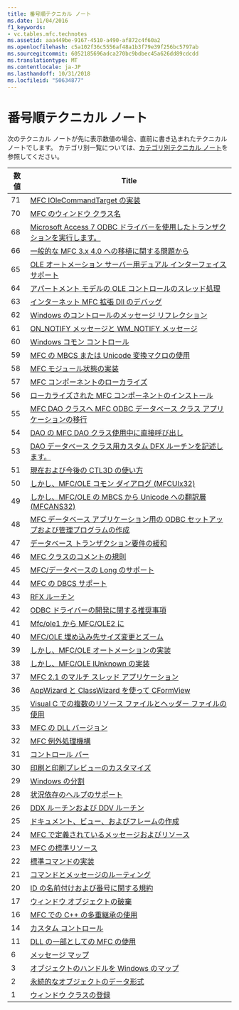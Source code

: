 ```yaml
---
title: 番号順テクニカル ノート
ms.date: 11/04/2016
f1_keywords:
- vc.tables.mfc.technotes
ms.assetid: aaa449be-9167-4510-a490-af872c4f60a2
ms.openlocfilehash: c5a102f36c5556af48a1b3f79e39f256bc5797ab
ms.sourcegitcommit: 6052185696adca270bc9bdbec45a626dd89cdcdd
ms.translationtype: MT
ms.contentlocale: ja-JP
ms.lasthandoff: 10/31/2018
ms.locfileid: "50634877"
---
```

# <a name="technical-notes-by-number"></a>番号順テクニカル ノート

次のテクニカル ノートが先に表示数値の場合、直前に書き込まれたテクニカル ノートでします。 カテゴリ別一覧については、[カテゴリ別テクニカル ノート](../mfc/technical-notes-by-category.md)を参照してください。

|数値|Title|
|------------|-----------|
|71|[MFC IOleCommandTarget の実装](../mfc/tn071-mfc-iolecommandtarget-implementation.md)|
|70|[MFC のウィンドウ クラス名](../mfc/tn070-mfc-window-class-names.md)|
|68|[Microsoft Access 7 ODBC ドライバーを使用したトランザクションを実行します。](../mfc/tn068-performing-transactions-with-the-microsoft-access-7-odbc-driver.md)|
|66|[一般的な MFC 3.x 4.0 への移植に関する問題から](../mfc/tn066-common-mfc-3-x-to-4-0-porting-issues.md)|
|65|[OLE オートメーション サーバー用デュアル インターフェイス サポート](../mfc/tn065-dual-interface-support-for-ole-automation-servers.md)|
|64|[アパートメント モデルの OLE コントロールのスレッド処理](../mfc/tn064-apartment-model-threading-in-activex-controls.md)|
|63|[インターネット MFC 拡張 Dll のデバッグ](../mfc/tn063-debugging-internet-extension-dlls.md)|
|62|[Windows のコントロールのメッセージ リフレクション](../mfc/tn062-message-reflection-for-windows-controls.md)|
|61|[ON_NOTIFY メッセージと WM_NOTIFY メッセージ](../mfc/tn061-on-notify-and-wm-notify-messages.md)|
|60|[Windows コモン コントロール](../mfc/tn060-the-new-windows-common-controls.md)|
|59|[MFC の MBCS または Unicode 変換マクロの使用](../mfc/tn059-using-mfc-mbcs-unicode-conversion-macros.md)|
|58|[MFC モジュール状態の実装](../mfc/tn058-mfc-module-state-implementation.md)|
|57|[MFC コンポーネントのローカライズ](../mfc/tn057-localization-of-mfc-components.md)|
|56|[ローカライズされた MFC コンポーネントのインストール](../mfc/tn056-installation-of-localized-mfc-components.md)|
|55|[MFC DAO クラスへ MFC ODBC データベース クラス アプリケーションの移行](../mfc/tn055-migrating-mfc-odbc-database-class-applications-to-mfc-dao-classes.md)|
|54|[DAO の MFC DAO クラス使用中に直接呼び出し](../mfc/tn054-calling-dao-directly-while-using-mfc-dao-classes.md)|
|53|[DAO データベース クラス用カスタム DFX ルーチンを記述します。](../mfc/tn053-custom-dfx-routines-for-dao-database-classes.md)|
|51|[現在および今後の CTL3D の使い方](../mfc/tn051-using-ctl3d-now-and-in-the-future.md)|
|50|[しかし、MFC/OLE コモン ダイアログ (MFCUIx32)](../mfc/tn050-mfc-ole-common-dialogs-mfcuix32.md)|
|49|[しかし、MFC/OLE の MBCS から Unicode への翻訳層 (MFCANS32)](../mfc/tn049-mfc-ole-mbcs-to-unicode-translation-layer-mfcans32.md)|
|48|[MFC データベース アプリケーション用の ODBC セットアップおよび管理プログラムの作成](../mfc/tn048-writing-odbc-setup-and-administration-programs.md)|
|47|[データベース トランザクション要件の緩和](../mfc/tn047-relaxing-database-transaction-requirements.md)|
|46|[MFC クラスのコメントの規則](../mfc/tn046-commenting-conventions-for-the-mfc-classes.md)|
|45|[MFC/データベースの Long のサポート](../mfc/tn045-mfc-database-support-for-long-varchar-varbinary.md)|
|44|[MFC の DBCS サポート](../mfc/tn044-mfc-support-for-dbcs.md)|
|43|[RFX ルーチン](../mfc/tn043-rfx-routines.md)|
|42|[ODBC ドライバーの開発に関する推奨事項](../mfc/tn042-odbc-driver-developer-recommendations.md)|
|41|[Mfc/ole1 から MFC/OLE2 に](../mfc/tn041-mfc-ole1-migration-to-mfc-ole-2.md)|
|40|[MFC/OLE 埋め込み先サイズ変更とズーム](../mfc/tn040-mfc-ole-in-place-resizing-and-zooming.md)|
|39|[しかし、MFC/OLE オートメーションの実装](../mfc/tn039-mfc-ole-automation-implementation.md)|
|38|[しかし、MFC/OLE IUnknown の実装](../mfc/tn038-mfc-ole-iunknown-implementation.md)|
|37|[MFC 2.1 のマルチ スレッド アプリケーション](../mfc/tn037-multithreaded-mfc-2-1-applications.md)|
|36|[AppWizard と ClassWizard を使って CFormView](../mfc/tn036-using-cformview-with-appwizard-and-classwizard.md)|
|35|[Visual C での複数のリソース ファイルとヘッダー ファイルの使用](../mfc/tn035-using-multiple-resource-files-and-header-files-with-visual-cpp.md)|
|33|[MFC の DLL バージョン](../mfc/tn033-dll-version-of-mfc.md)|
|32|[MFC 例外処理機構](../mfc/tn032-mfc-exception-mechanism.md)|
|31|[コントロール バー](../mfc/tn031-control-bars.md)|
|30|[印刷と印刷プレビューのカスタマイズ](../mfc/tn030-customizing-printing-and-print-preview.md)|
|29|[Windows の分割](../mfc/tn029-splitter-windows.md)|
|28|[状況依存のヘルプのサポート](../mfc/tn028-context-sensitive-help-support.md)|
|26|[DDX ルーチンおよび DDV ルーチン](../mfc/tn026-ddx-and-ddv-routines.md)|
|25|[ドキュメント、ビュー、およびフレームの作成](../mfc/tn025-document-view-and-frame-creation.md)|
|24|[MFC で定義されているメッセージおよびリソース](../mfc/tn024-mfc-defined-messages-and-resources.md)|
|23|[MFC の標準リソース](../mfc/tn023-standard-mfc-resources.md)|
|22|[標準コマンドの実装](../mfc/tn022-standard-commands-implementation.md)|
|21|[コマンドとメッセージのルーティング](../mfc/tn021-command-and-message-routing.md)|
|20|[ID の名前付けおよび番号に関する規約](../mfc/tn020-id-naming-and-numbering-conventions.md)|
|17|[ウィンドウ オブジェクトの破棄](../mfc/tn017-destroying-window-objects.md)|
|16|[MFC での C++ の多重継承の使用](../mfc/tn016-using-cpp-multiple-inheritance-with-mfc.md)|
|14|[カスタム コントロール](../mfc/tn014-custom-controls.md)|
|11|[DLL の一部としての MFC の使用](../mfc/tn011-using-mfc-as-part-of-a-dll.md)|
|6|[メッセージ マップ](../mfc/tn006-message-maps.md)|
|3|[オブジェクトのハンドルを Windows のマップ](../mfc/tn003-mapping-of-windows-handles-to-objects.md)|
|2|[永続的なオブジェクトのデータ形式](../mfc/tn002-persistent-object-data-format.md)|
|1|[ウィンドウ クラスの登録](../mfc/tn001-window-class-registration.md)
